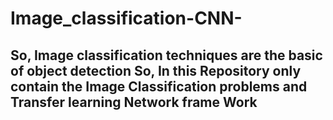 # Image_classification-CNN-
## So, Image classification techniques are the basic of object detection So, In this Repository only contain the Image Classification problems and Transfer learning Network frame Work
